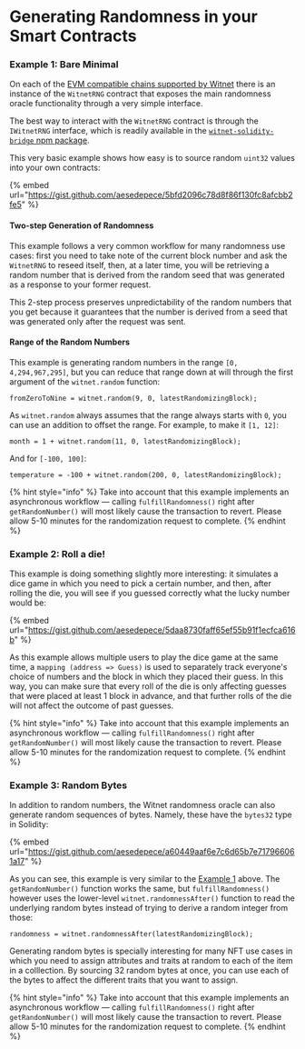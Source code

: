 # Generating Randomness in your Smart Contracts

### Example 1: Bare Minimal

On each of the [EVM compatible chains supported by Witnet](../apis-and-http-get-post-oracle/contracts-addresses.md) there is an instance of the `WitnetRNG` contract that exposes the main randomness oracle functionality through a very simple interface.

The best way to interact with the `WitnetRNG` contract is through the `IWitnetRNG` interface, which is readily available in the [`witnet-solidity-bridge` npm package](https://www.npmjs.com/package/witnet-solidity-bridge).

This very basic example shows how easy is to source random `uint32` values into your own contracts:

{% embed url="https://gist.github.com/aesedepece/5bfd2096c78d8f86f130fc8afcbb2fe5" %}

#### Two-step Generation of Randomness

This example follows a very common workflow for many randomness use cases: first you need to take note of the current block number and ask the `WitnetRNG` to reseed itself, then, at a later time, you will be retrieving a random number that is derived from the random seed that was generated as a response to your former request.

This 2-step process preserves unpredictability of the random numbers that you get because it guarantees that the number is derived from a seed that was generated only after the request was sent.

#### Range of the Random Numbers

This example is generating random numbers in the range `[0, 4,294,967,295]`, but you can reduce that range down at will through the first argument of the `witnet.random` function:

```solidity
fromZeroToNine = witnet.random(9, 0, latestRandomizingBlock);
```

As `witnet.random` always assumes that the range always starts with `0`, you can use an addition to offset the range. For example, to make it `[1, 12]`:

```solidity
month = 1 + witnet.random(11, 0, latestRandomizingBlock);
```

And for `[-100, 100]`:

```solidity
temperature = -100 + witnet.random(200, 0, latestRandomizingBlock);
```

{% hint style="info" %}
Take into account that this example implements an asynchronous workflow — calling `fulfillRandomness()` right after `getRandomNumber()` will most likely cause the transaction to revert. Please allow 5-10 minutes for the randomization request to complete.
{% endhint %}

### Example 2: Roll a die!

This example is doing something slightly more interesting: it simulates a dice game in which you need to pick a certain number, and then, after rolling the die, you will see if you guessed correctly what the lucky number would be:

{% embed url="https://gist.github.com/aesedepece/5daa8730faff65ef55b91f1ecfca616b" %}

As this example allows multiple users to play the dice game at the same time, a `mapping (address => Guess)` is used to separately track everyone's choice of numbers and the block in which they placed their guess. In this way, you can make sure that every roll of the die is only affecting guesses that were placed at least 1 block in advance, and that further rolls of the die will not affect the outcome of past guesses.

{% hint style="info" %}
Take into account that this example implements an asynchronous workflow — calling `fulfillRandomness()` right after `getRandomNumber()` will most likely cause the transaction to revert. Please allow 5-10 minutes for the randomization request to complete.
{% endhint %}

### Example 3: Random Bytes

In addition to random numbers, the Witnet randomness oracle can also generate random sequences of bytes. Namely, these have the `bytes32` type in Solidity:

{% embed url="https://gist.github.com/aesedepece/a60449aaf6e7c6d65b7e717966061a17" %}

As you can see, this example is very similar to the [Example 1](generating-randomness-in-your-smart-contracts.md#example-1-bare-minimal) above. The `getRandomNumber()` function works the same, but `fulfillRandomness()` however uses the lower-level `witnet.randomnessAfter()` function to read the underlying random bytes instead of trying to derive a random integer from those:

```solidity
randomness = witnet.randomnessAfter(latestRandomizingBlock);
```

Generating random bytes is specially interesting for many NFT use cases in which you need to assign attributes and traits at random to each of the item in a colllection. By sourcing 32 random bytes at once, you can use each of the bytes to affect the different traits that you want to assign.

{% hint style="info" %}
Take into account that this example implements an asynchronous workflow — calling `fulfillRandomness()` right after `getRandomNumber()` will most likely cause the transaction to revert. Please allow 5-10 minutes for the randomization request to complete.
{% endhint %}
